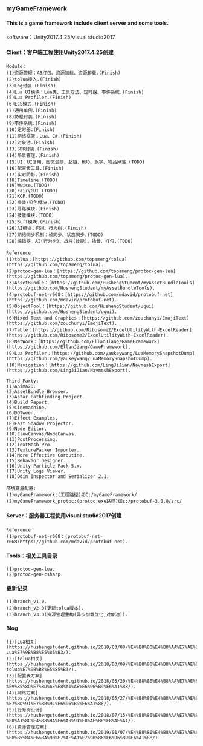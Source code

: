 ### myGameFramework
#### This is a game framework include client server and some tools.

software：Unity2017.4.25/visual studio2017.

#### Client：客户端工程使用Unity2017.4.25创建
    Module：
    (1)资源管理：AB打包、资源加载、资源卸载.(Finish)
    (2)tolua接入.(Finish)
    (3)Log封装.(Finish)
    (4)Lua UI模块：Lua类、工具方法、定时器、事件系统.(Finish)
    (5)Lua Profiler.(Finish)
    (6)ECS模式.(Finish)
    (7)通用单例.(Finish)
    (8)协程封装.(Finish)
    (9)事件系统.(Finish)
    (10)定时器.(Finish)
    (11)网络框架：Lua、C#.(Finish)
    (12)对象池.(Finish)
    (13)SDK封装.(Finish)
    (14)场景管理.(Finish)
    (15)UI：UI复用、图文混排、超链、HUD、飘字、物品掉落.(TODO)
    (16)配置表工具.(Finish)
    (17)实时阴影.(Finish)
    (18)Timeline.(TODO)
    (19)Wwise.(TODO)
    (20)FairyGUI.(TODO)
    (21)KCP.(TODO)
    (22)换装/染色模块.(TODO)
    (23)寻路模块.(Finish)
    (24)技能模块.(TODO)
    (25)Buff模块.(Finish)
    (26)AI模块：FSM、行为树.(Finish)
    (27)网络同步机制：帧同步、状态同步.(TODO)
    (28)编辑器：AI(行为树)、战斗(技能)、场景、打包.(TODO)
	
    Reference：
    (1)tolua：[https://github.com/topameng/tolua](https://github.com/topameng/tolua).
    (2)protoc-gen-lua：[https://github.com/topameng/protoc-gen-lua](https://github.com/topameng/protoc-gen-lua).
    (3)AssetBundle：[https://github.com/HushengStudent/myAssetBundleTools](https://github.com/HushengStudent/myAssetBundleTools).
    (4)protobuf-net-r668：[https://github.com/mdavid/protobuf-net](https://github.com/mdavid/protobuf-net).
    (5)ObjectPool：[https://github.com/HushengStudent/ugui](https://github.com/HushengStudent/ugui).
    (6)Mixed Text and Graphics：[https://github.com/zouchunyi/EmojiText](https://github.com/zouchunyi/EmojiText).
    (7)Table：[https://github.com/Ribosome2/ExcelUtilityWith-ExcelReader](https://github.com/Ribosome2/ExcelUtilityWith-ExcelReader).
    (8)NetWork：[https://github.com/EllanJiang/GameFramework](https://github.com/EllanJiang/GameFramework).
    (9)Lua Profiler：[https://github.com/yaukeywang/LuaMemorySnapshotDump](https://github.com/yaukeywang/LuaMemorySnapshotDump).
    (10)Navigation：[https://github.com/LingJiJian/NavmeshExport](https://github.com/LingJiJian/NavmeshExport).
	
    Third Party:
    (1)Anima2D.
    (2)AssetBundle Browser.
    (3)Astar Pathfinding Project.
    (4)Build Report.
    (5)Cinemachine.
	(6)DOTween.
	(7)Effect Examples.
	(8)Fast Shadow Projector.
	(9)Node Editor.
    (10)FlowCanvas/NodeCanvas.
	(11)PostProcessing.
	(12)TextMesh Pro.
	(13)TexturePacker Importer.
    (14)More Effective Coroutine.
    (15)Behavior Designer.
	(16)Unity Particle Pack 5.x.
	(17)Unity Logs Viewer.
	(18)Odin Inspector and Serializer 2.1.	
	
    环境变量配置:
    (1)myGameFramework:(工程路径)如C:/myGameFramework/
    (2)myGameFramework_protoc:(protoc.exe路径)如c:/protobuf-3.0.0/src/
	
#### Server：服务器工程使用visual studio2017创建
    Reference：
    (1)protobuf-net-r668：(protobuf-net-r668:https://github.com/mdavid/protobuf-net).
	
#### Tools：相关工具目录
    (1)protoc-gen-lua.
    (2)protoc-gen-csharp.
	
#### 更新记录
    (1)branch_v1.0.
    (2)branch_v2.0(更新tolua版本).
    (3)branch_v3.0(资源管理重构(异步加载优化;对象池)).
	
#### Blog
    (1)[Lua相关](https://hushengstudent.github.io/2018/03/08/%E4%B8%80%E4%B8%AA%E7%AE%80%E5%8D%95%E7%9A%84%E6%B8%B8%E6%88%8F%E6%A1%86%E6%9E%B6-Lua%E7%9B%B8%E5%85%B3/).
    (2)[tolua相关](https://hushengstudent.github.io/2018/03/09/%E4%B8%80%E4%B8%AA%E7%AE%80%E5%8D%95%E7%9A%84%E6%B8%B8%E6%88%8F%E6%A1%86%E6%9E%B6-tolua%E7%9B%B8%E5%85%B3/).
    (3)[配置表方案](https://hushengstudent.github.io/2018/05/20/%E4%B8%80%E4%B8%AA%E7%AE%80%E5%8D%95%E7%9A%84%E6%B8%B8%E6%88%8F%E6%A1%86%E6%9E%B6-%E9%85%8D%E7%BD%AE%E8%A1%A8%E6%96%B9%E6%A1%88/).
    (4)[网络方案](https://hushengstudent.github.io/2018/05/27/%E4%B8%80%E4%B8%AA%E7%AE%80%E5%8D%95%E7%9A%84%E6%B8%B8%E6%88%8F%E6%A1%86%E6%9E%B6-%E7%BD%91%E7%BB%9C%E6%96%B9%E6%A1%88/).
    (5)[行为树设计](https://hushengstudent.github.io/2018/07/15/%E4%B8%80%E4%B8%AA%E7%AE%80%E5%8D%95%E7%9A%84%E6%B8%B8%E6%88%8F%E6%A1%86%E6%9E%B6-%E8%A1%8C%E4%B8%BA%E6%A0%91%E8%AE%BE%E8%AE%A1/).
    (6)[资源管理方案](https://hushengstudent.github.io/2019/01/07/%E4%B8%80%E4%B8%AA%E7%AE%80%E5%8D%95%E7%9A%84%E6%B8%B8%E6%88%8F%E6%A1%86%E6%9E%B6-%E8%B5%84%E6%BA%90%E7%AE%A1%E7%90%86%E6%96%B9%E6%A1%88/).